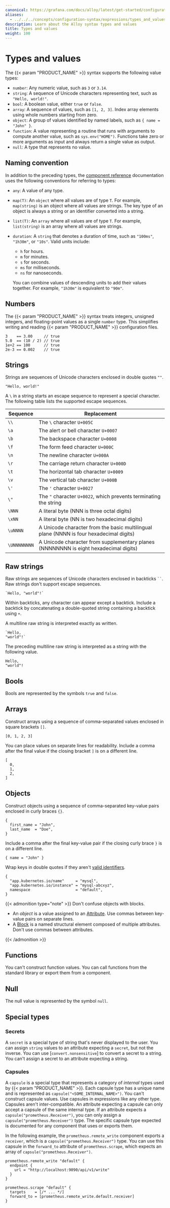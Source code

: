 ```yaml
---
canonical: https://grafana.com/docs/alloy/latest/get-started/configuration-syntax/expressions/types_and_values/
aliases:
  - ../../../concepts/configuration-syntax/expressions/types_and_values/ # /docs/alloy/latest/concepts/configuration-syntax/expressions/types_and_values/
description: Learn about the Alloy syntax types and values
title: Types and values
weight: 100
---
```


# Types and values

The {{< param "PRODUCT_NAME" >}} syntax supports the following value types:

* `number`: Any numeric value, such as `3` or `3.14`.
* `string`: A sequence of Unicode characters representing text, such as `"Hello, world!"`.
* `bool`: A boolean value, either `true` or `false`.
* `array`: A sequence of values, such as `[1, 2, 3]`. Index array elements using whole numbers starting from zero.
* `object`: A group of values identified by named labels, such as `{ name = "John" }`.
* `function`: A value representing a routine that runs with arguments to compute another value, such as `sys.env("HOME")`.
  Functions take zero or more arguments as input and always return a single value as output.
* `null`: A type that represents no value.

## Naming convention

In addition to the preceding types, the [component reference][] documentation uses the following conventions for referring to types:

* `any`: A value of any type.
* `map(T)`: An `object` where all values are of type `T`.
  For example, `map(string)` is an object where all values are strings.
  The key type of an object is always a string or an identifier converted into a string.
* `list(T)`: An `array` where all values are of type `T`.
  For example, `list(string)` is an array where all values are strings.
* `duration`: A `string` that denotes a duration of time, such as `"100ms"`, `"1h30m"`, or `"10s"`.
  Valid units include:

  * `h` for hours.
  * `m` for minutes.
  * `s` for seconds.
  * `ms` for milliseconds.
  * `ns` for nanoseconds.

  You can combine values of descending units to add their values together.
  For example, `"1h30m"` is equivalent to `"90m"`.

## Numbers

The {{< param "PRODUCT_NAME" >}} syntax treats integers, unsigned integers, and floating-point values as a single `number` type.
This simplifies writing and reading {{< param "PRODUCT_NAME" >}} configuration files.

```alloy
3    == 3.00     // true
5.0  == (10 / 2) // true
1e+2 == 100      // true
2e-3 == 0.002    // true
```

## Strings

Strings are sequences of Unicode characters enclosed in double quotes `""`.

```alloy
"Hello, world!"
```

A `\` in a string starts an escape sequence to represent a special character.
The following table lists the supported escape sequences.

| Sequence     | Replacement                                                                             |
| ------------ | --------------------------------------------------------------------------------------- |
| `\\`         | The `\` character `U+005C`                                                              |
| `\a`         | The alert or bell character `U+0007`                                                    |
| `\b`         | The backspace character `U+0008`                                                        |
| `\f`         | The form feed character `U+000C`                                                        |
| `\n`         | The newline character `U+000A`                                                          |
| `\r`         | The carriage return character `U+000D`                                                  |
| `\t`         | The horizontal tab character `U+0009`                                                   |
| `\v`         | The vertical tab character `U+000B`                                                     |
| `\'`         | The `'` character `U+0027`                                                              |
| `\"`         | The `"` character `U+0022`, which prevents terminating the string                       |
| `\NNN`       | A literal byte (NNN is three octal digits)                                              |
| `\xNN`       | A literal byte (NN is two hexadecimal digits)                                           |
| `\uNNNN`     | A Unicode character from the basic multilingual plane (NNNN is four hexadecimal digits) |
| `\UNNNNNNNN` | A Unicode character from supplementary planes (NNNNNNNN is eight hexadecimal digits)    |

## Raw strings

Raw strings are sequences of Unicode characters enclosed in backticks ``` `` ```.
Raw strings don't support escape sequences.

```alloy
`Hello, "world"!`
```

Within backticks, any character can appear except a backtick.
Include a backtick by concatenating a double-quoted string containing a backtick using `+`.

A multiline raw string is interpreted exactly as written.

```alloy
`Hello,
"world"!`
```

The preceding multiline raw string is interpreted as a string with the following value.

```string
Hello,
"world"!
```

## Bools

Bools are represented by the symbols `true` and `false`.

## Arrays

Construct arrays using a sequence of comma-separated values enclosed in square brackets `[]`.

```alloy
[0, 1, 2, 3]
```

You can place values on separate lines for readability.
Include a comma after the final value if the closing bracket `]` is on a different line.

```alloy
[
  0,
  1,
  2,
]
```

## Objects

Construct objects using a sequence of comma-separated key-value pairs enclosed in curly braces `{}`.

```alloy
{
  first_name = "John",
  last_name  = "Doe",
}
```

Include a comma after the final key-value pair if the closing curly brace `}` is on a different line.

```alloy
{ name = "John" }
```

Wrap keys in double quotes if they aren't [valid identifiers][valid].

```alloy
{
  "app.kubernetes.io/name"     = "mysql",
  "app.kubernetes.io/instance" = "mysql-abcxyz",
  namespace                    = "default",
}
```

{{< admonition type="note" >}}
Don't confuse objects with blocks.

* An _object_ is a value assigned to an [Attribute][]. Use commas between key-value pairs on separate lines.
* A [Block][] is a named structural element composed of multiple attributes. Don't use commas between attributes.

[Attribute]: ../../syntax/#attributes
[Block]: ../../syntax/#blocks
{{< /admonition >}}

## Functions

You can't construct function values.
You can call functions from the standard library or export them from a component.

## Null

The null value is represented by the symbol `null`.

## Special types

### Secrets

A `secret` is a special type of string that's never displayed to the user.
You can assign `string` values to an attribute expecting a `secret`, but not the inverse.
You can use [`convert.nonsensitive`] to convert a secret to a string. 
You can't assign a secret to an attribute expecting a string.

### Capsules

A `capsule` is a special type that represents a category of _internal_ types used by {{< param "PRODUCT_NAME" >}}.
Each capsule type has a unique name and is represented as `capsule("<SOME_INTERNAL_NAME>")`.
You can't construct capsule values.
Use capsules in expressions like any other type.
Capsules aren't inter-compatible.
An attribute expecting a capsule can only accept a capsule of the same internal type.
If an attribute expects a `capsule("prometheus.Receiver")`, you can only assign a `capsule("prometheus.Receiver")` type.
The specific capsule type expected is documented for any component that uses or exports them.

In the following example, the `prometheus.remote_write` component exports a `receiver`, which is a `capsule("prometheus.Receiver")` type.
You can use this capsule in the `forward_to` attribute of `prometheus.scrape`, which expects an array of `capsule("prometheus.Receiver")`.

```alloy
prometheus.remote_write "default" {
  endpoint {
    url = "http://localhost:9090/api/v1/write"
  }
}

prometheus.scrape "default" {
  targets    = [/* ... */]
  forward_to = [prometheus.remote_write.default.receiver]
}
```

[component reference]: ../../../../reference/components/
[valid]: ../syntax#identifiers
